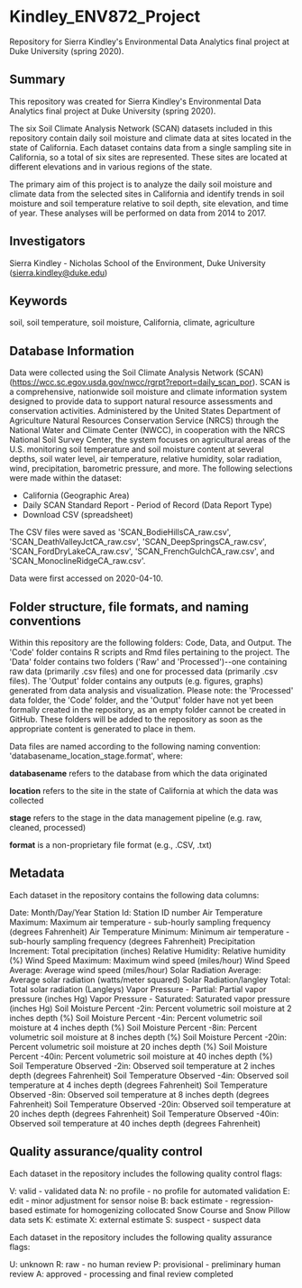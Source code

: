 # Kindley_ENV872_Project

Repository for Sierra Kindley's Environmental Data Analytics final project at Duke University (spring 2020).

## Summary

This repository was created for Sierra Kindley's Environmental Data Analytics final project at Duke University (spring 2020). 

The six Soil Climate Analysis Network (SCAN) datasets included in this repository contain daily soil moisture and climate data at sites located in the state of California. Each dataset contains data from a single sampling site in California, so a total of six sites are represented. These sites are located at different elevations and in various regions of the state.

The primary aim of this project is to analyze the daily soil moisture and climate data from the selected sites in California and identify trends in soil moisture and soil temperature relative to soil depth, site elevation, and time of year. These analyses will be performed on data from 2014 to 2017.

## Investigators

Sierra Kindley - Nicholas School of the Environment, Duke University (sierra.kindley@duke.edu)

## Keywords

soil, soil temperature, soil moisture, California, climate, agriculture

## Database Information

Data were collected using the Soil Climate Analysis Network (SCAN) (https://wcc.sc.egov.usda.gov/nwcc/rgrpt?report=daily_scan_por). SCAN is a comprehensive, nationwide soil moisture and climate information system designed to provide data to support natural resource assessments and conservation activities. Administered by the United States Department of Agriculture Natural Resources Conservation Service (NRCS) through the National Water and Climate Center (NWCC), in cooperation with the NRCS National Soil Survey Center, the system focuses on agricultural areas of the U.S. monitoring soil temperature and soil moisture content at several depths, soil water level, air temperature, relative humidity, solar radiation, wind, precipitation, barometric pressure, and more. 
The following selections were made within the dataset:
* California (Geographic Area)
* Daily SCAN Standard Report - Period of Record (Data Report Type)
* Download CSV (spreadsheet)

The CSV files were saved as 'SCAN_BodieHillsCA_raw.csv', 'SCAN_DeathValleyJctCA_raw.csv', 'SCAN_DeepSpringsCA_raw.csv', 'SCAN_FordDryLakeCA_raw.csv', 'SCAN_FrenchGulchCA_raw.csv', and 'SCAN_MonoclineRidgeCA_raw.csv'.

Data were first accessed on 2020-04-10.

## Folder structure, file formats, and naming conventions 

Within this repository are the following folders: Code, Data, and Output. The 'Code' folder contains R scripts and Rmd files pertaining to the project. The 'Data' folder contains two folders ('Raw' and 'Processed')--one containing raw data (primarily .csv files) and one for processed data (primarily .csv files). The 'Output' folder contains any outputs (e.g. figures, graphs) generated from data analysis and visualization. Please note: the 'Processed' data folder, the 'Code' folder, and the 'Output' folder have not yet been formally created in the repository, as an empty folder cannot be created in GitHub. These folders will be added to the repository as soon as the appropriate content is generated to place in them.

Data files are named according to the following naming convention: 'databasename_location_stage.format', where:

**databasename** refers to the database from which the data originated

**location** refers to the site in the state of California at which the data was collected

**stage** refers to the stage in the data management pipeline (e.g. raw, cleaned, processed)

**format** is a non-proprietary file format (e.g., .CSV, .txt)

## Metadata

Each dataset in the repository contains the following data columns:

Date: Month/Day/Year
Station Id: Station ID number
Air Temperature Maximum: Maximum air temperature - sub-hourly sampling frequency (degrees Fahrenheit)
Air Temperature Minimum: Minimum air temperature - sub-hourly sampling frequency (degrees Fahrenheit)
Precipitation Increment: Total precipitation (inches)
Relative Humidity: Relative humidity (%)
Wind Speed Maximum: Maximum wind speed (miles/hour)
Wind Speed Average: Average wind speed (miles/hour)
Solar Radiation Average: Average solar radiation (watts/meter squared)
Solar Radiation/langley Total: Total solar radiation (Langleys)
Vapor Pressure - Partial: Partial vapor pressure (inches Hg)
Vapor Pressure - Saturated: Saturated vapor pressure (inches Hg)
Soil Moisture Percent -2in: Percent volumetric soil moisture at 2 inches depth (%)
Soil Moisture Percent -4in: Percent volumetric soil moisture at 4 inches depth (%)
Soil Moisture Percent -8in: Percent volumetric soil moisture at 8 inches depth (%)
Soil Moisture Percent -20in: Percent volumetric soil moisture at 20 inches depth (%)
Soil Moisture Percent -40in: Percent volumetric soil moisture at 40 inches depth (%)  
Soil Temperature Observed -2in: Observed soil temperature at 2 inches depth (degrees Fahrenheit)
Soil Temperature Observed -4in: Observed soil temperature at 4 inches depth (degrees Fahrenheit)
Soil Temperature Observed -8in: Observed soil temperature at 8 inches depth (degrees Fahrenheit)
Soil Temperature Observed -20in: Observed soil temperature at 20 inches depth (degrees Fahrenheit)
Soil Temperature Observed -40in: Observed soil temperature at 40 inches depth (degrees Fahrenheit)

## Quality assurance/quality control

Each dataset in the repository includes the following quality control flags:

V: valid - validated data
N: no profile - no profile for automated validation
E: edit - minor adjustment for sensor noise
B: back estimate - regression-based estimate for homogenizing collocated Snow Course and Snow Pillow data sets
K: estimate
X: external estimate
S: suspect - suspect data


Each dataset in the repository includes the following quality assurance flags:

U: unknown
R: raw - no human review
P: provisional - preliminary human review
A: approved - processing and final review completed
